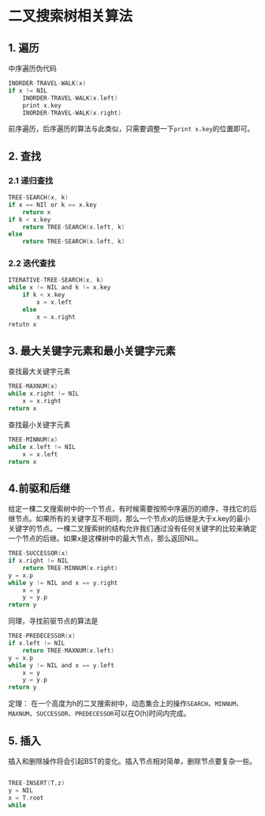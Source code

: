 # 二叉搜索树相关算法

## 1. 遍历

中序遍历伪代码

```C
INORDER-TRAVEL-WALK(x)
if x != NIL
    INORDER-TRAVEL-WALK(x.left)
    print x.key
    INORDER-TRAVEL-WALK(x.right)
```

前序遍历，后序遍历的算法与此类似，只需要调整一下`print x.key`的位置即可。

## 2. 查找

### 2.1 递归查找

```C
TREE-SEARCH(x, k)
if x == NIl or k == x.key
    return x
if k < x.key
    return TREE-SEARCH(x.left, k)
else  
    return TREE-SEARCH(x.left, k)
```

### 2.2 迭代查找

```C
ITERATIVE-TREE-SEARCH(x, k)
while x != NIL and k != x.key
    if k < x.key
        x = x.left
    else  
        x = x.right
retutn x
```

## 3. 最大关键字元素和最小关键字元素

查找最大关键字元素

```C
TREE-MAXNUM(x)
while x.right != NIL
    x = x.right
return x
```

查找最小关键字元素

```C
TREE-MINNUM(x)
while x.left != NIL
    x = x.left
return x
```

## 4.前驱和后继

给定一棵二叉搜索树中的一个节点，有时候需要按照中序遍历的顺序，寻找它的后继节点。如果所有的关键字互不相同，那么一个节点x的后继是大于x.key的最小关键字的节点。一棵二叉搜索树的结构允许我们通过没有任何关键字的比较来确定一个节点的后继。如果x是这棵树中的最大节点，那么返回NIL。

```C
TREE-SUCCESSOR(x)
if x.right != NIL
    return TREE-MINNUM(x.right)
y = x.p
while y != NIL and x == y.right
    x = y
    y = y.p
return y
```

同理，寻找前驱节点的算法是

```C
TREE-PREDECESSOR(x)
if x.left != NIL
    return TREE-MAXNUM(x.left)
y = x.p
while y != NIL and x == y.left
    x = y
    y = y.p
return y
```

定理： 在一个高度为h的二叉搜索树中，动态集合上的操作`SEARCH`、`MINNUM`、`MAXNUM`、`SUCCESSOR`、`PREDECESSOR`可以在O(h)时间内完成。

## 5. 插入

插入和删除操作将会引起BST的变化。插入节点相对简单，删除节点要复杂一些。

```C

TREE-INSERT(T,z)
y = NIL
x = T.root
while  
```